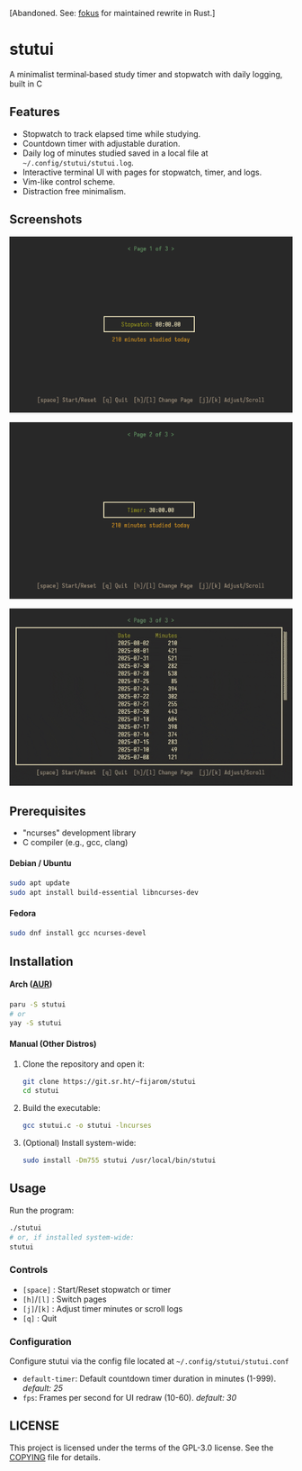 [Abandoned. See: [fokus](https://sr.ht/~fijarom/fokus/) for maintained rewrite in Rust.]

# stutui
A minimalist terminal‐based study timer and stopwatch with daily logging, built in C

## Features
- Stopwatch to track elapsed time while studying.
- Countdown timer with adjustable duration.
- Daily log of minutes studied saved in a local file at `~/.config/stutui/stutui.log`.
- Interactive terminal UI with pages for stopwatch, timer, and logs.
- Vim-like control scheme.
- Distraction free minimalism.

## Screenshots
![Stopwatch Page](assets/stopwatch.png)

![Timer Page](assets/timer.png)

![Logs Page](assets/logs.gif)

## Prerequisites
- "ncurses" development library
- C compiler (e.g., gcc, clang)
#### Debian / Ubuntu
```bash
sudo apt update
sudo apt install build-essential libncurses-dev
```
#### Fedora
```bash
sudo dnf install gcc ncurses-devel
```

## Installation
#### Arch ([AUR](https://aur.archlinux.org/packages/stutui))
```bash
paru -S stutui
# or
yay -S stutui
```
#### Manual (Other Distros)
1. Clone the repository and open it:
   ```bash
   git clone https://git.sr.ht/~fijarom/stutui
   cd stutui
   ```
2. Build the executable:
   ```bash
   gcc stutui.c -o stutui -lncurses
   ```
3. (Optional) Install system-wide:
   ```bash
   sudo install -Dm755 stutui /usr/local/bin/stutui
   ```

## Usage
Run the program:
```bash
./stutui
# or, if installed system-wide:
stutui
```
### Controls
- `[space]` : Start/Reset stopwatch or timer
- `[h]`/`[l]` : Switch pages
- `[j]`/`[k]` : Adjust timer minutes or scroll logs
- `[q]` : Quit
### Configuration
Configure stutui via the config file located at `~/.config/stutui/stutui.conf`

- `default-timer`: Default countdown timer duration in minutes (1-999). *default: 25*
- `fps`: Frames per second for UI redraw (10-60). *default: 30*

## LICENSE
This project is licensed under the terms of the GPL-3.0 license. See the [COPYING](./COPYING) file for details.

